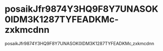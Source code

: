 # posaikJfr9874Y3HQ9F8Y7UNASOK0IDM3K1287TYFEADKMc-zxkmcdnn
posaikJfr9874Y3HQ9F8Y7UNASOK0IDM3K1287TYFEADKMc,zxkmcdnn
